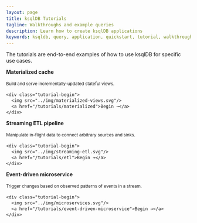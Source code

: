 ```yaml
---
layout: page
title: ksqlDB Tutorials
tagline: Walkthroughs and example queries
description: Learn how to create ksqlDB applications 
keywords: ksqldb, query, application, quickstart, tutorial, walkthrough, how to
---
```


The tutorials are end-to-end examples of how to use ksqlDB for specific use cases.

<div class="cards">
  <div class="card tutorial">
    <strong>Materialized cache</strong>
    <p class="card-body"><small>Build and serve incrementally-updated stateful views.</small></p>

    <div class="tutorial-begin">
      <img src="../img/materialized-views.svg"/>
      <a href="/tutorials/materialized">Begin →</a>
    </div>
  </div>

  <div class="card tutorial">
    <strong>Streaming ETL pipeline</strong>
    <p class="card-body"><small>Manipulate in-flight data to connect arbitrary sources and sinks.</small></p>

    <div class="tutorial-begin">
      <img src="../img/streaming-etl.svg"/>
      <a href="/tutorials/etl">Begin →</a>
    </div>
  </div>

  <div class="card tutorial">
    <strong>Event-driven microservice</strong>
    <p class="card-body"><small>Trigger changes based on observed patterns of events in a stream.</small></p>

    <div class="tutorial-begin">
      <img src="../img/microservices.svg"/>
      <a href="/tutorials/event-driven-microservice">Begin →</a>
    </div>
  </div>
</div>